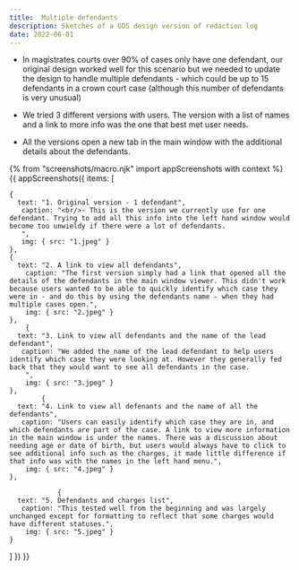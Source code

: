 ```yaml
---
title:  Multiple defendants
description: Sketches of a GDS design version of redaction log
date: 2022-06-01
---
```


* In magistrates courts over 90% of cases only have one defendant, our original design worked well for this scenario but we needed to update the design to handle multiple defendants - which could be up to 15 defendants in a crown court case (although this number of defendants is very unusual)

* We tried 3 different versions with users. The version with a list of names and a link to more info was the one that best met user needs.

* All the versions open a new tab in the main window with the additional details about the defendants.


<!-- ## User needs

<b>As a prosecuter </b>
I need to find a case<br />

<b>As a prosecuter </b>
I need to do the thing<br /> -->



{% from "screenshots/macro.njk" import appScreenshots with context %}
{{ appScreenshots({
  items: [

    {
      text: "1. Original version - 1 defendant",
       caption: "<br/>- This is the version we currently use for one defendant. Trying to add all this info into the left hand window would become too unwieldy if there were a lot of defendants.
       ",
       img: { src: "1.jpeg" }
    }, 
    {
      text: "2. A link to view all defendants",
        caption: "The first version simply had a link that opened all the details of the defendants in the main window viewer. This didn't work because users wanted to be able to quickly identify which case they were in - and do this by using the defendants name - when they had multiple cases open.",
        img: { src: "2.jpeg" }
    },
        {
      text: "3. Link to view all defendants and the name of the lead defendant",
       caption: "We added the name of the lead defendant to help users identify which case they were looking at. However they generally fed back that they would want to see all defendants in the case.
        ",
        img: { src: "3.jpeg" }
    },
            {
      text: "4. Link to view all defenants and the name of all the defendants",
       caption: "Users can easily identify which case they are in, and which defendants are part of the case. A link to view more information in the main window is under the names. There was a discussion about needing age or date of birth, but users would always have to click to see additional info such as the charges, it made little difference if that info was with the names in the left hand menu.",
        img: { src: "4.jpeg" }
    },

                {
      text: "5. Defendants and charges list",
       caption: "This tested well from the beginning and was largely unchanged except for formatting to reflect that some charges would have different statuses.",
        img: { src: "5.jpeg" }
    }
            

  ]
}) }}



<!-- ## User research -->